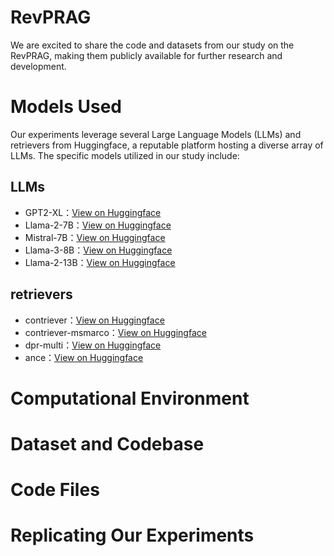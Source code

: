 # RevPRAG
We are excited to share the code and datasets from our study on the RevPRAG, making them publicly available for further research and development.

# Models Used
Our experiments leverage several Large Language Models (LLMs) and retrievers from Huggingface, a reputable platform hosting a diverse array of LLMs. The specific models utilized in our study include:
## LLMs
- GPT2-XL：[View on Huggingface](https://huggingface.co/openai-community/gpt2-xl)
- Llama-2-7B：[View on Huggingface](https://huggingface.co/meta-llama/Llama-2-7b-hf)
- Mistral-7B：[View on Huggingface](https://huggingface.co/mistralai/Mistral-7B-v0.1)
- Llama-3-8B：[View on Huggingface](https://huggingface.co/meta-llama/Llama-3.1-8B-Instruct)
- Llama-2-13B：[View on Huggingface](https://huggingface.co/meta-llama/Llama-2-13b-chat-hf)
## retrievers
- contriever：[View on Huggingface](https://huggingface.co/facebook/contriever)
- contriever-msmarco：[View on Huggingface](https://huggingface.co/facebook/contriever-msmarco)
- dpr-multi：[View on Huggingface](https://huggingface.co/facebook/dpr-ctx_encoder-multiset-base)
- ance：[View on Huggingface](https://huggingface.co/sentence-transformers/msmarco-roberta-base-ance-firstp)


# Computational Environment


# Dataset and Codebase


# Code Files


# Replicating Our Experiments


